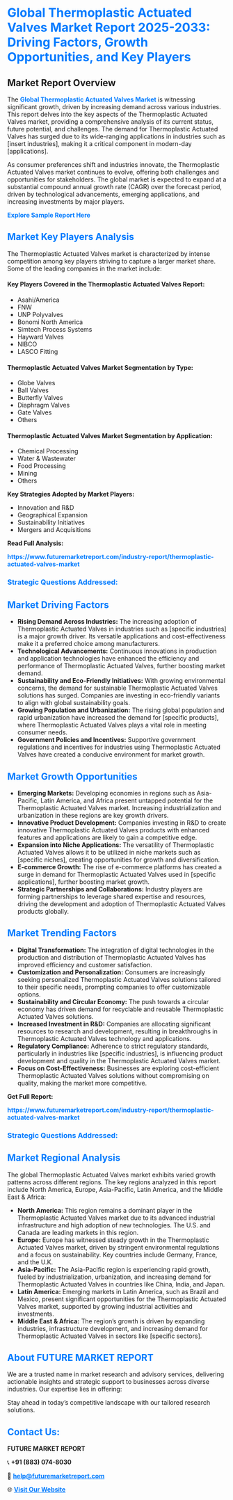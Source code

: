 <h1 style="color: #007BFF;">Global Thermoplastic Actuated Valves Market Report 2025-2033: Driving Factors, Growth Opportunities, and Key Players</h1>

<section id="overview">
<h2>Market Report Overview</h2>
<p>The <a href="https://www.futuremarketreport.com/industry-report/thermoplastic-actuated-valves-market" style="color: #007BFF; text-decoration: none;"><strong>Global Thermoplastic Actuated Valves Market</strong></a> is witnessing significant growth, driven by increasing demand across various industries. This report delves into the key aspects of the Thermoplastic Actuated Valves market, providing a comprehensive analysis of its current status, future potential, and challenges. The demand for Thermoplastic Actuated Valves has surged due to its wide-ranging applications in industries such as [insert industries], making it a critical component in modern-day [applications].</p>
<p>As consumer preferences shift and industries innovate, the Thermoplastic Actuated Valves market continues to evolve, offering both challenges and opportunities for stakeholders. The global market is expected to expand at a substantial compound annual growth rate (CAGR) over the forecast period, driven by technological advancements, emerging applications, and increasing investments by major players.</p>
</section>

<section id="overview">
<p><a href="https://www.futuremarketreport.com/request-sample/reportId=52388" style="color: #007BFF; text-decoration: none;"><strong>Explore Sample Report Here</strong></a></p>
</section>

<section id="key-players">
<h2 style="color: #007BFF;">Market Key Players Analysis</h2>
<p>The Thermoplastic Actuated Valves market is characterized by intense competition among key players striving to capture a larger market share. Some of the leading companies in the market include:</p>
<h4>Key Players Covered in the Thermoplastic Actuated Valves Report:</h4>
<ul><li>Asahi/America</li><li>FNW</li><li>UNP Polyvalves</li><li>Bonomi North America</li><li>Simtech Process Systems</li><li>Hayward Valves</li><li>NIBCO</li><li>LASCO Fitting</li></ul>
<h4>Thermoplastic Actuated Valves Market Segmentation by Type:</h4>
<ul><li>Globe Valves</li><li>Ball Valves</li><li>Butterfly Valves</li><li>Diaphragm Valves</li><li>Gate Valves</li><li>Others</li></ul>

<h4>Thermoplastic Actuated Valves Market Segmentation by Application:</h4>
<ul><li>Chemical Processing</li><li>Water &amp; Wastewater</li><li>Food Processing</li><li>Mining</li><li>Others</li></ul>
<p><strong>Key Strategies Adopted by Market Players:</strong></p>
<ul>
<li>Innovation and R&D</li>
<li>Geographical Expansion</li>
<li>Sustainability Initiatives</li>
<li>Mergers and Acquisitions</li>
</ul>
</section>

<section>
<p><strong>Read Full Analysis: </strong></p><a href="https://www.futuremarketreport.com/industry-report/thermoplastic-actuated-valves-market" style="color: #007BFF; text-decoration: none;"><strong>https://www.futuremarketreport.com/industry-report/thermoplastic-actuated-valves-market</strong></a>
<h3 style="color: #007BFF;">Strategic Questions Addressed:</h3>
</section>

<section id="driving-factors">
<h2 style="color: #007BFF;">Market Driving Factors</h2>
<ul>
<li><strong>Rising Demand Across Industries:</strong> The increasing adoption of Thermoplastic Actuated Valves in industries such as [specific industries] is a major growth driver. Its versatile applications and cost-effectiveness make it a preferred choice among manufacturers.</li>
<li><strong>Technological Advancements:</strong> Continuous innovations in production and application technologies have enhanced the efficiency and performance of Thermoplastic Actuated Valves, further boosting market demand.</li>
<li><strong>Sustainability and Eco-Friendly Initiatives:</strong> With growing environmental concerns, the demand for sustainable Thermoplastic Actuated Valves solutions has surged. Companies are investing in eco-friendly variants to align with global sustainability goals.</li>
<li><strong>Growing Population and Urbanization:</strong> The rising global population and rapid urbanization have increased the demand for [specific products], where Thermoplastic Actuated Valves plays a vital role in meeting consumer needs.</li>
<li><strong>Government Policies and Incentives:</strong> Supportive government regulations and incentives for industries using Thermoplastic Actuated Valves have created a conducive environment for market growth.</li>
</ul>
</section>

<section id="growth-opportunities">
<h2 style="color: #007BFF;">Market Growth Opportunities</h2>
<ul>
<li><strong>Emerging Markets:</strong> Developing economies in regions such as Asia-Pacific, Latin America, and Africa present untapped potential for the Thermoplastic Actuated Valves market. Increasing industrialization and urbanization in these regions are key growth drivers.</li>
<li><strong>Innovative Product Development:</strong> Companies investing in R&D to create innovative Thermoplastic Actuated Valves products with enhanced features and applications are likely to gain a competitive edge.</li>
<li><strong>Expansion into Niche Applications:</strong> The versatility of Thermoplastic Actuated Valves allows it to be utilized in niche markets such as [specific niches], creating opportunities for growth and diversification.</li>
<li><strong>E-commerce Growth:</strong> The rise of e-commerce platforms has created a surge in demand for Thermoplastic Actuated Valves used in [specific applications], further boosting market growth.</li>
<li><strong>Strategic Partnerships and Collaborations:</strong> Industry players are forming partnerships to leverage shared expertise and resources, driving the development and adoption of Thermoplastic Actuated Valves products globally.</li>
</ul>
</section>

<section id="trending-factors">
<h2 style="color: #007BFF;">Market Trending Factors</h2>
<ul>
<li><strong>Digital Transformation:</strong> The integration of digital technologies in the production and distribution of Thermoplastic Actuated Valves has improved efficiency and customer satisfaction.</li>
<li><strong>Customization and Personalization:</strong> Consumers are increasingly seeking personalized Thermoplastic Actuated Valves solutions tailored to their specific needs, prompting companies to offer customizable options.</li>
<li><strong>Sustainability and Circular Economy:</strong> The push towards a circular economy has driven demand for recyclable and reusable Thermoplastic Actuated Valves solutions.</li>
<li><strong>Increased Investment in R&D:</strong> Companies are allocating significant resources to research and development, resulting in breakthroughs in Thermoplastic Actuated Valves technology and applications.</li>
<li><strong>Regulatory Compliance:</strong> Adherence to strict regulatory standards, particularly in industries like [specific industries], is influencing product development and quality in the Thermoplastic Actuated Valves market.</li>
<li><strong>Focus on Cost-Effectiveness:</strong> Businesses are exploring cost-efficient Thermoplastic Actuated Valves solutions without compromising on quality, making the market more competitive.</li>
</ul>
</section>

<section>
<p><strong>Get Full Report: </strong></p><a href="https://www.futuremarketreport.com/industry-report/thermoplastic-actuated-valves-market" style="color: #007BFF; text-decoration: none;"><strong>https://www.futuremarketreport.com/industry-report/thermoplastic-actuated-valves-market</strong></a>
<h3 style="color: #007BFF;">Strategic Questions Addressed:</h3>
</section>


<section id="regional-analysis">
<h2 style="color: #007BFF;">Market Regional Analysis</h2>
<p>The global Thermoplastic Actuated Valves market exhibits varied growth patterns across different regions. The key regions analyzed in this report include North America, Europe, Asia-Pacific, Latin America, and the Middle East & Africa:</p>
<ul>
<li><strong>North America:</strong> This region remains a dominant player in the Thermoplastic Actuated Valves market due to its advanced industrial infrastructure and high adoption of new technologies. The U.S. and Canada are leading markets in this region.</li>
<li><strong>Europe:</strong> Europe has witnessed steady growth in the Thermoplastic Actuated Valves market, driven by stringent environmental regulations and a focus on sustainability. Key countries include Germany, France, and the U.K.</li>
<li><strong>Asia-Pacific:</strong> The Asia-Pacific region is experiencing rapid growth, fueled by industrialization, urbanization, and increasing demand for Thermoplastic Actuated Valves in countries like China, India, and Japan.</li>
<li><strong>Latin America:</strong> Emerging markets in Latin America, such as Brazil and Mexico, present significant opportunities for the Thermoplastic Actuated Valves market, supported by growing industrial activities and investments.</li>
<li><strong>Middle East & Africa:</strong> The region’s growth is driven by expanding industries, infrastructure development, and increasing demand for Thermoplastic Actuated Valves in sectors like [specific sectors].</li>
</ul>
</section>

<footer>
<h2 style="color: #007BFF;">About FUTURE MARKET REPORT</h2>
<p>We are a trusted name in market research and advisory services, delivering actionable insights and strategic support to businesses across diverse industries. Our expertise lies in offering:</p>

<p>Stay ahead in today’s competitive landscape with our tailored research solutions.</p>

<h2 style="color: #007BFF;">Contact Us:</h2>
<p><strong>FUTURE MARKET REPORT</strong></p>
<p>📞 <strong>+91 (883) 074-8030</strong></p>
<p>📧 <strong><a href="mailto:help@futuremarketreport.com" style="color: #007BFF;">help@futuremarketreport.com</a></strong></p>
<p>🌐 <strong><a href="https://www.futuremarketreport.com/" style="color: #007BFF;">Visit Our Website</a></strong></p>
</footer>